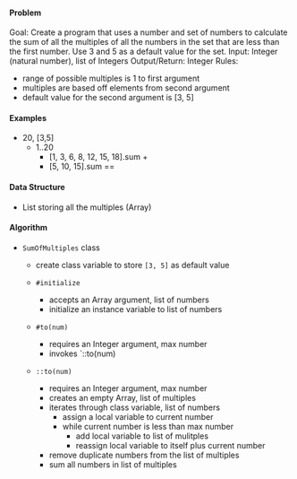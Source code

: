 #### Problem
Goal: Create a program that uses a number and set of numbers to calculate the sum of all the multiples of all the numbers in the set that are less than the first number.  Use 3 and 5 as a default value for the set.
Input: Integer (natural number), list of Integers
Output/Return: Integer
Rules:
- range of possible multiples is 1 to first argument
- multiples are based off elements from second argument
- default value for the second argument is [3, 5]

#### Examples
- 20, [3,5]
  - 1..20
    - [1, 3, 6, 8, 12, 15, 18].sum +
    - [5, 10, 15].sum ==

#### Data Structure
- List storing all the multiples (Array)


#### Algorithm
- `SumOfMultiples` class
  - create class variable to store `[3, 5]` as default value

  - `#initialize`
    - accepts an Array argument, list of numbers
    - initialize an instance variable to list of numbers

  - `#to(num)`
    - requires an Integer argument, max number
    - invokes `::to(num)

  - `::to(num)`
    - requires an Integer argument, max number
    - creates an empty Array, list of multiples
    - iterates through class variable, list of numbers
      - assign a local variable to current number
      - while current number is less than max number
        - add local variable to list of mulitples
        - reassign local variable to itself plus current number
    - remove duplicate numbers from the list of multiples
    - sum all numbers in list of multiples
